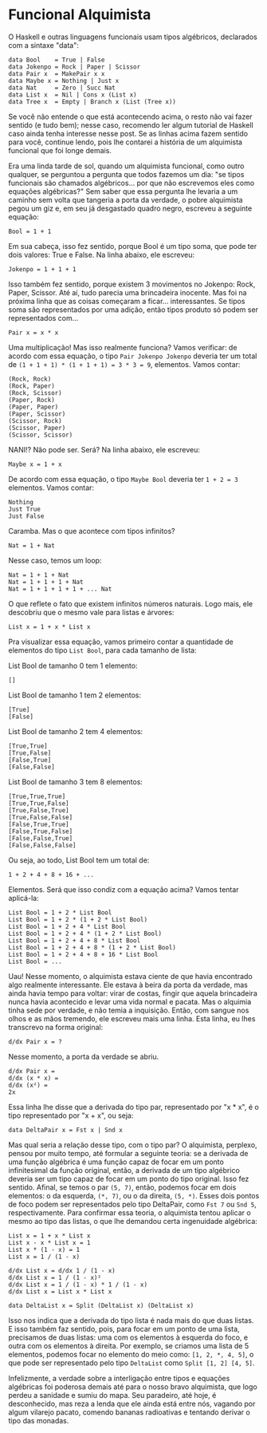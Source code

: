 Funcional Alquimista
====================

O Haskell e outras linguagens funcionais usam tipos algébricos, declarados com a sintaxe "data":

```
data Bool    = True | False
data Jokenpo = Rock | Paper | Scissor
data Pair x  = MakePair x x
data Maybe x = Nothing | Just x
data Nat     = Zero | Succ Nat
data List x  = Nil | Cons x (List x)
data Tree x  = Empty | Branch x (List (Tree x))
```

Se você não entende o que está acontecendo acima, o resto não vai fazer sentido (e tudo bem); nesse caso, recomendo ler algum tutorial de Haskell caso ainda tenha interesse nesse post. Se as linhas acima fazem sentido para você, continue lendo, pois lhe contarei a história de um alquimista funcional que foi longe demais.

Era uma linda tarde de sol, quando um alquimista funcional, como outro qualquer, se perguntou a pergunta que todos fazemos um dia: "se tipos funcionais são chamados algébricos... por que não escrevemos eles como equações algébricas?" Sem saber que essa pergunta lhe levaria a um caminho sem volta que tangeria a porta da verdade, o pobre alquimista pegou um giz e, em seu já desgastado quadro negro, escreveu a seguinte equação:

```
Bool = 1 + 1
```

Em sua cabeça, isso fez sentido, porque Bool é um tipo soma, que pode ter dois valores: True e False. Na linha abaixo, ele escreveu:

```
Jokenpo = 1 + 1 + 1
```

Isso também fez sentido, porque existem 3 movimentos no Jokenpo: Rock, Paper, Scissor. Até aí, tudo parecia uma brincadeira inocente. Mas foi na próxima linha que as coisas começaram a ficar... interessantes. Se tipos soma são representados por uma adição, então tipos produto só podem ser representados com...

```
Pair x = x * x
```

Uma multiplicação! Mas isso realmente funciona? Vamos verificar: de acordo com essa equação, o tipo `Pair Jokenpo Jokenpo` deveria ter um total de `(1 + 1 + 1) * (1 + 1 + 1) = 3 * 3 = 9`, elementos. Vamos contar:

```
(Rock, Rock)
(Rock, Paper)
(Rock, Scissor)
(Paper, Rock)
(Paper, Paper)
(Paper, Scissor)
(Scissor, Rock)
(Scissor, Paper)
(Scissor, Scissor)
```

NANI!? Não pode ser. Será? Na linha abaixo, ele escreveu:

```
Maybe x = 1 + x
```

De acordo com essa equação, o tipo `Maybe Bool` deveria ter `1 + 2 = 3` elementos. Vamos contar:

```
Nothing
Just True
Just False
```

Caramba. Mas o que acontece com tipos infinitos? 

```
Nat = 1 + Nat 
```

Nesse caso, temos um loop:

```
Nat = 1 + 1 + Nat 
Nat = 1 + 1 + 1 + Nat
Nat = 1 + 1 + 1 + 1 + ... Nat
```

O que reflete o fato que existem infinitos números naturais. Logo mais, ele descobriu que o mesmo vale para listas e árvores:

```
List x = 1 + x * List x
```

Pra visualizar essa equação, vamos primeiro contar a quantidade de elementos do tipo `List Bool`, para cada tamanho de lista:

List Bool de tamanho 0 tem 1 elemento:

```
[]
```

List Bool de tamanho 1 tem 2 elementos:

```
[True]
[False]
```

List Bool de tamanho 2 tem 4 elementos:

```
[True,True]
[True,False]
[False,True]
[False,False]
```

List Bool de tamanho 3 tem 8 elementos:

```
[True,True,True]
[True,True,False]
[True,False,True]
[True,False,False]
[False,True,True]
[False,True,False]
[False,False,True]
[False,False,False]
```

Ou seja, ao todo, List Bool tem um total de:

```
1 + 2 + 4 + 8 + 16 + ...
```

Elementos. Será que isso condiz com a equação acima? Vamos tentar aplicá-la:

```
List Bool = 1 + 2 * List Bool
List Bool = 1 + 2 * (1 + 2 * List Bool)
List Bool = 1 + 2 + 4 * List Bool
List Bool = 1 + 2 + 4 * (1 + 2 * List Bool)
List Bool = 1 + 2 + 4 + 8 * List Bool
List Bool = 1 + 2 + 4 + 8 * (1 + 2 * List Bool)
List Bool = 1 + 2 + 4 + 8 + 16 * List Bool
List Bool = ...
```

Uau! Nesse momento, o alquimista estava ciente de que havia encontrado algo realmente interessante. Ele estava à beira da porta da verdade, mas ainda havia tempo para voltar: virar de costas, fingir que aquela brincadeira nunca havia acontecido e levar uma vida normal e pacata. Mas o alquimia tinha sede por verdade, e não temia a inquisição. Então, com sangue nos olhos e as mãos tremendo, ele escreveu mais uma linha. Esta linha, eu lhes transcrevo na forma original:

```
d/dx Pair x = ?
```

Nesse momento, a porta da verdade se abriu.

```
d/dx Pair x =
d/dx (x * x) =
d/dx (x²) =
2x
```

Essa linha lhe disse que a derivada do tipo par, representado por "x * x", é o tipo representado por "x + x", ou seja:

```
data DeltaPair x = Fst x | Snd x
```

Mas qual seria a relação desse tipo, com o tipo par? O alquimista, perplexo, pensou por muito tempo, até formular a seguinte teoria: se a derivada de uma função algébrica é uma função capaz de focar em um ponto infinitesimal da função original, então, a derivada de um tipo algébrico deveria ser um tipo capaz de focar em um ponto do tipo original. Isso fez sentido. Afinal, se temos o par `(5, 7)`, então, podemos focar em dois elementos: o da esquerda, `(*, 7)`, ou o da direita, `(5, *)`. Esses dois pontos de foco podem ser representados pelo tipo DeltaPair, como `Fst 7` ou `Snd 5`, respectivamente. Para confirmar essa teoria, o alquimista tentou aplicar o mesmo ao tipo das listas, o que lhe demandou certa ingenuidade algébrica:

```
List x = 1 + x * List x
List x - x * List x = 1
List x * (1 - x) = 1
List x = 1 / (1 - x)

d/dx List x = d/dx 1 / (1 - x)
d/dx List x = 1 / (1 - x)²
d/dx List x = 1 / (1 - x) * 1 / (1 - x)
d/dx List x = List x * List x

data DeltaList x = Split (DeltaList x) (DeltaList x)
```

Isso nos indica que a derivada do tipo lista é nada mais do que duas listas. E isso também faz sentido, pois, para focar em um ponto de uma lista, precisamos de duas listas: uma com os elementos à esquerda do foco, e outra com os elementos à direita. Por exemplo, se criamos uma lista de 5 elementos, podemos focar no elemento do meio como: `[1, 2, *, 4, 5]`, o que pode ser representado pelo tipo `DeltaList` como `Split [1, 2] [4, 5]`.

Infelizmente, a verdade sobre a interligação entre tipos e equações algébricas foi poderosa demais até para o nosso bravo alquimista, que logo perdeu a sanidade e sumiu do mapa. Seu paradeiro, até hoje, é desconhecido, mas reza a lenda que ele ainda está entre nós, vagando por algum vilarejo pacato, comendo bananas radioativas e tentando derivar o tipo das monadas.
